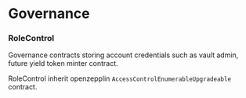 # Governance

### RoleControl

Governance contracts storing account credentials such as vault admin, future yield token minter contract.

RoleControl inherit openzepplin `AccessControlEnumerableUpgradeable` contract.
